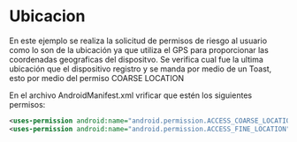 # Ubicacion
En este ejemplo se realiza la solicitud de permisos de riesgo al usuario como lo son de la ubicación ya que utiliza el GPS para proporcionar las coordenadas geograficas del dispositvo.
Se verifica cual fue la ultima ubicación que el dispositivo registro y se manda por medio de un Toast, esto por medio del permiso COARSE LOCATION

En el archivo AndroidManifest.xml vrificar que estén los siguientes permisos:
```xml
<uses-permission android:name="android.permission.ACCESS_COARSE_LOCATION"/>
<uses-permission android:name="android.permission.ACCESS_FINE_LOCATION"/>
```
